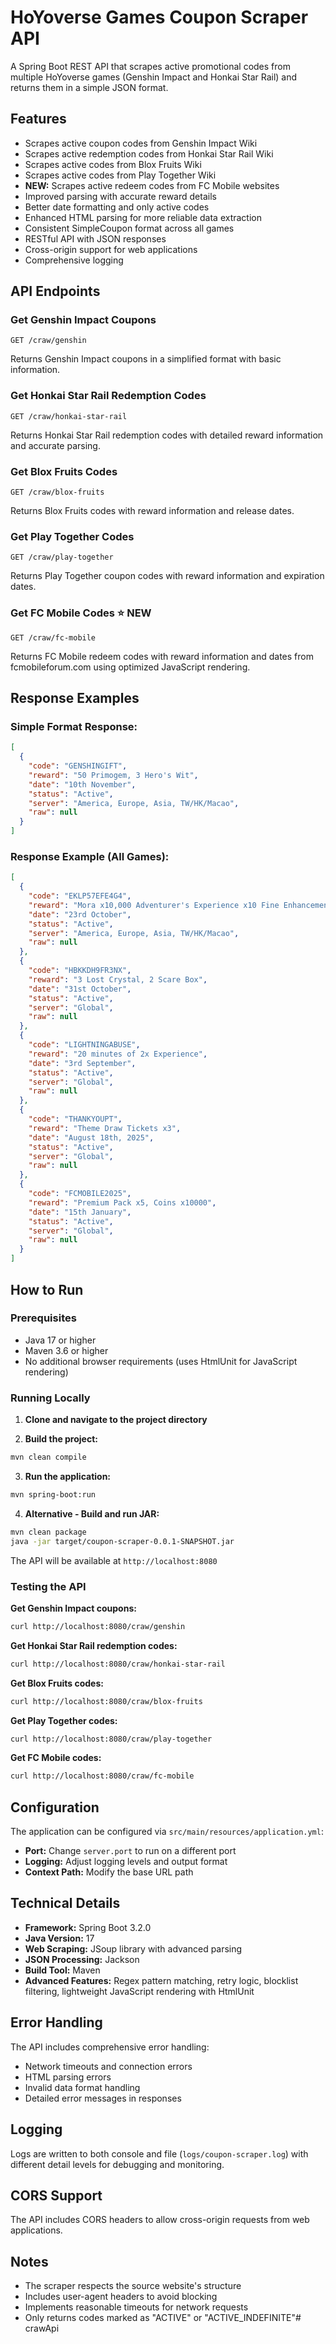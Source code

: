 # HoYoverse Games Coupon Scraper API

A Spring Boot REST API that scrapes active promotional codes from multiple HoYoverse games (Genshin Impact and Honkai Star Rail) and returns them in a simple JSON format.

## Features

- Scrapes active coupon codes from Genshin Impact Wiki
- Scrapes active redemption codes from Honkai Star Rail Wiki
- Scrapes active codes from Blox Fruits Wiki
- Scrapes active codes from Play Together Wiki
- **NEW:** Scrapes active redeem codes from FC Mobile websites
- Improved parsing with accurate reward details
- Better date formatting and only active codes
- Enhanced HTML parsing for more reliable data extraction
- Consistent SimpleCoupon format across all games
- RESTful API with JSON responses
- Cross-origin support for web applications
- Comprehensive logging

## API Endpoints

### Get Genshin Impact Coupons
```
GET /craw/genshin
```

Returns Genshin Impact coupons in a simplified format with basic information.

### Get Honkai Star Rail Redemption Codes
```
GET /craw/honkai-star-rail
```

Returns Honkai Star Rail redemption codes with detailed reward information and accurate parsing.

### Get Blox Fruits Codes
```
GET /craw/blox-fruits
```

Returns Blox Fruits codes with reward information and release dates.

### Get Play Together Codes
```
GET /craw/play-together
```

Returns Play Together coupon codes with reward information and expiration dates.

### Get FC Mobile Codes ⭐ NEW
```
GET /craw/fc-mobile
```

Returns FC Mobile redeem codes with reward information and dates from fcmobileforum.com using optimized JavaScript rendering.

## Response Examples

### Simple Format Response:
```json
[
  {
    "code": "GENSHINGIFT",
    "reward": "50 Primogem, 3 Hero's Wit",
    "date": "10th November",
    "status": "Active",
    "server": "America, Europe, Asia, TW/HK/Macao",
    "raw": null
  }
]
```

### Response Example (All Games):
```json
[
  {
    "code": "EKLP57EFE4G4",
    "reward": "Mora x10,000 Adventurer's Experience x10 Fine Enhancement Ore x5 Jueyun Chili Chicken x5 Stir-Fried Fish Noodles x5",
    "date": "23rd October",
    "status": "Active",
    "server": "America, Europe, Asia, TW/HK/Macao",
    "raw": null
  },
  {
    "code": "HBKKDH9FR3NX",
    "reward": "3 Lost Crystal, 2 Scare Box",
    "date": "31st October",
    "status": "Active",
    "server": "Global",
    "raw": null
  },
  {
    "code": "LIGHTNINGABUSE",
    "reward": "20 minutes of 2x Experience",
    "date": "3rd September",
    "status": "Active",
    "server": "Global",
    "raw": null
  },
  {
    "code": "THANKYOUPT",
    "reward": "Theme Draw Tickets x3",
    "date": "August 18th, 2025",
    "status": "Active",
    "server": "Global",
    "raw": null
  },
  {
    "code": "FCMOBILE2025",
    "reward": "Premium Pack x5, Coins x10000",
    "date": "15th January",
    "status": "Active",
    "server": "Global",
    "raw": null
  }
]
```

## How to Run

### Prerequisites
- Java 17 or higher
- Maven 3.6 or higher
- No additional browser requirements (uses HtmlUnit for JavaScript rendering)

### Running Locally

1. **Clone and navigate to the project directory**

2. **Build the project:**
```bash
mvn clean compile
```

3. **Run the application:**
```bash
mvn spring-boot:run
```

4. **Alternative - Build and run JAR:**
```bash
mvn clean package
java -jar target/coupon-scraper-0.0.1-SNAPSHOT.jar
```

The API will be available at `http://localhost:8080`



### Testing the API

**Get Genshin Impact coupons:**
```bash
curl http://localhost:8080/craw/genshin
```

**Get Honkai Star Rail redemption codes:**
```bash
curl http://localhost:8080/craw/honkai-star-rail
```

**Get Blox Fruits codes:**
```bash
curl http://localhost:8080/craw/blox-fruits
```

**Get Play Together codes:**
```bash
curl http://localhost:8080/craw/play-together
```

**Get FC Mobile codes:**
```bash
curl http://localhost:8080/craw/fc-mobile
```

## Configuration

The application can be configured via `src/main/resources/application.yml`:

- **Port:** Change `server.port` to run on a different port
- **Logging:** Adjust logging levels and output format
- **Context Path:** Modify the base URL path

## Technical Details

- **Framework:** Spring Boot 3.2.0
- **Java Version:** 17
- **Web Scraping:** JSoup library with advanced parsing
- **JSON Processing:** Jackson
- **Build Tool:** Maven
- **Advanced Features:** Regex pattern matching, retry logic, blocklist filtering, lightweight JavaScript rendering with HtmlUnit

## Error Handling

The API includes comprehensive error handling:
- Network timeouts and connection errors
- HTML parsing errors
- Invalid data format handling
- Detailed error messages in responses

## Logging

Logs are written to both console and file (`logs/coupon-scraper.log`) with different detail levels for debugging and monitoring.

## CORS Support

The API includes CORS headers to allow cross-origin requests from web applications.

## Notes

- The scraper respects the source website's structure
- Includes user-agent headers to avoid blocking
- Implements reasonable timeouts for network requests
- Only returns codes marked as "ACTIVE" or "ACTIVE_INDEFINITE"#   c r a w A p i 
 
 